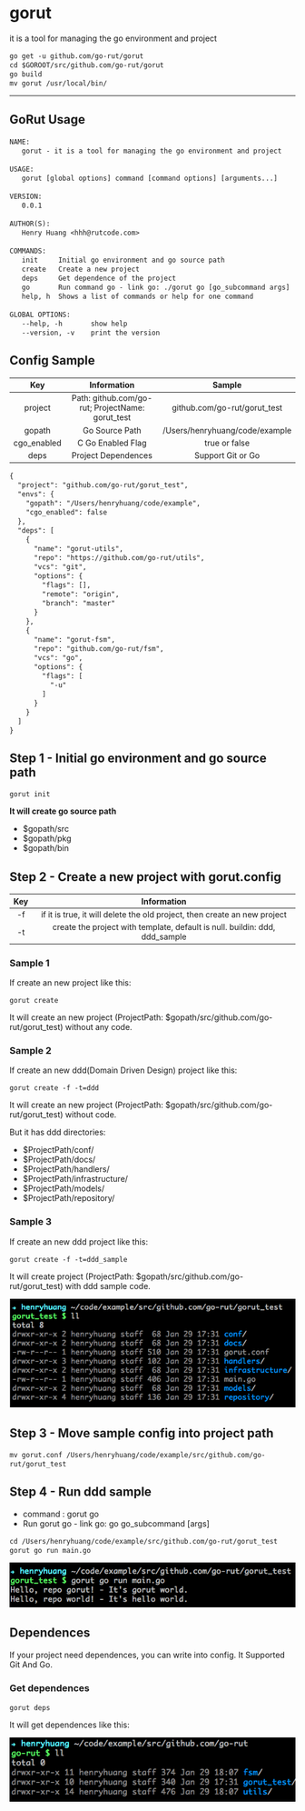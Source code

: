 # gorut
it is a tool for managing the go environment and project


```
go get -u github.com/go-rut/gorut
cd $GOROOT/src/github.com/go-rut/gorut
go build
mv gorut /usr/local/bin/
```

------

## GoRut Usage
```
NAME:
   gorut - it is a tool for managing the go environment and project

USAGE:
   gorut [global options] command [command options] [arguments...]

VERSION:
   0.0.1

AUTHOR(S):
   Henry Huang <hhh@rutcode.com>

COMMANDS:
   init		Initial go environment and go source path
   create	Create a new project
   deps		Get dependence of the project
   go		Run command go - link go: ./gorut go [go_subcommand args]
   help, h	Shows a list of commands or help for one command

GLOBAL OPTIONS:
   --help, -h		show help
   --version, -v	print the version
```

## Config Sample

Key|Information|Sample
:-:|:-:|:-:
project|Path: github.com/go-rut; ProjectName: gorut_test|github.com/go-rut/gorut_test
gopath|Go Source Path|/Users/henryhuang/code/example
cgo_enabled| C Go Enabled Flag| true or false
deps| Project Dependences | Support Git or Go


```
{
  "project": "github.com/go-rut/gorut_test",
  "envs": {
    "gopath": "/Users/henryhuang/code/example",
    "cgo_enabled": false
  },
  "deps": [
    {
      "name": "gorut-utils",
      "repo": "https://github.com/go-rut/utils",
      "vcs": "git",
      "options": {
        "flags": [],
        "remote": "origin",
        "branch": "master"
      }
    },
    {
      "name": "gorut-fsm",
      "repo": "github.com/go-rut/fsm",
      "vcs": "go",
      "options": {
        "flags": [
          "-u"
        ]
      }
    }
  ]
}
```

## Step 1 - Initial go environment and go source path

```
gorut init
```

**It will create go source path**

* $gopath/src
* $gopath/pkg
* $gopath/bin


## Step 2 - Create a new project with gorut.config

Key|Information
:-:|:-:
-f|if it is true, it will delete the old project, then create an new project
-t|create the project with template, default is null. buildin: ddd, ddd_sample

### Sample 1

If create an new project like this:

```
gorut create
```

It will create an new project (ProjectPath: $gopath/src/github.com/go-rut/gorut_test) without any code.


### Sample 2

If create an new ddd(Domain Driven Design) project like this:

```
gorut create -f -t=ddd
```

It will create an new project (ProjectPath: $gopath/src/github.com/go-rut/gorut_test) without code.

But it has ddd directories:

* $ProjectPath/conf/
* $ProjectPath/docs/
* $ProjectPath/handlers/
* $ProjectPath/infrastructure/
* $ProjectPath/models/
* $ProjectPath/repository/

### Sample 3

If create an new ddd project like this:

```
gorut create -f -t=ddd_sample
```

It will create project (ProjectPath: $gopath/src/github.com/go-rut/gorut_test) with ddd sample code.

![ProjectFiles](images/ddd_sample.png)

## Step 3 - Move sample config into project path

```
mv gorut.conf /Users/henryhuang/code/example/src/github.com/go-rut/gorut_test
```

## Step 4 - Run ddd sample

* command : gorut go
* Run gorut go - link go: go go_subcommand [args]

```
cd /Users/henryhuang/code/example/src/github.com/go-rut/gorut_test
gorut go run main.go
```

![ProjectFiles](images/ddd_sample_run.png)

## Dependences

If your project need dependences, you can write into config. It Supported Git And Go.

### Get dependences

```
gorut deps
```

It will get dependences like this:

![ProjectFiles](images/dependences.png)